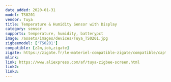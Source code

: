 ```yaml
---
date_added: 2020-01-31
model: TS0201
vendor: Tuya
title: Temperature & Humidity Sensor with Display
category: sensor
supports: temperature, humidity, batterypct
image: /assets/images/devices/Tuya_TS0201.jpg
zigbeemodel: ['TS0201']
compatible: [z2m,iob,zigate]
zigate: https://zigate.fr/le-materiel-compatible-zigate/compatible/capteurdetempraturehumidittuya
mlink: 
link: https://www.aliexpress.com/af/tuya-zigbee-screen.html
link2: 
link3: 
---
```


